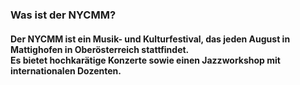 ### Was ist der NYCMM?
#### Der NYCMM ist ein Musik- und Kulturfestival, das jeden August in Mattighofen in Oberösterreich stattfindet.<br>Es bietet hochkarätige Konzerte sowie einen Jazzworkshop mit internationalen Dozenten.